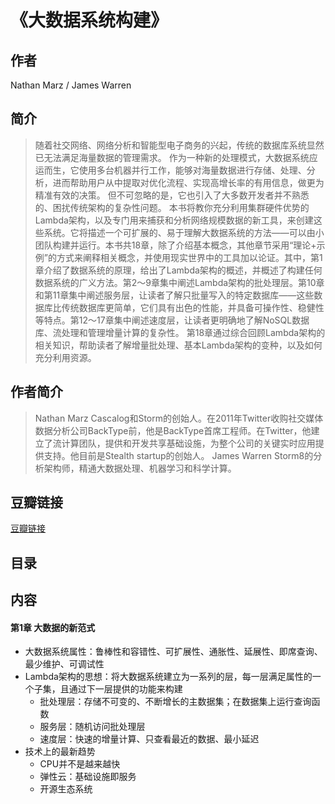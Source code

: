 《大数据系统构建》
=======================

## 作者
  Nathan Marz / James Warren   
  
## 简介
> 随着社交网络、网络分析和智能型电子商务的兴起，传统的数据库系统显然已无法满足海量数据的管理需求。 作为一种新的处理模式，大数据系统应运而生，它使用多台机器并行工作，能够对海量数据进行存储、处理、分析，进而帮助用户从中提取对优化流程、实现高增长率的有用信息，做更为精准有效的决策。 但不可忽略的是，它也引入了大多数开发者并不熟悉的、困扰传统架构的复杂性问题。
本书将教你充分利用集群硬件优势的Lambda架构，以及专门用来捕获和分析网络规模数据的新工具，来创建这些系统。它将描述一个可扩展的、易于理解大数据系统的方法——可以由小团队构建并运行。本书共18章，除了介绍基本概念，其他章节采用“理论+示例”的方式来阐释相关概念，并使用现实世界中的工具加以论证。其中，第1章介绍了数据系统的原理，给出了Lambda架构的概述，并概述了构建任何数据系统的广义方法。第2～9章集中阐述Lambda架构的批处理层。第10章和第11章集中阐述服务层，让读者了解只批量写入的特定数据库——这些数据库比传统数据库更简单，它们具有出色的性能，并具备可操作性、稳健性等特点。第12～17章集中阐述速度层，让读者更明确地了解NoSQL数据库、流处理和管理增量计算的复杂性。 第18章通过综合回顾Lambda架构的相关知识，帮助读者了解增量批处理、基本Lambda架构的变种，以及如何充分利用资源。

## 作者简介
> Nathan Marz Cascalog和Storm的创始人。在2011年Twitter收购社交媒体数据分析公司BackType前，他是BackType首席工程师。在Twitter，他建立了流计算团队，提供和开发共享基础设施，为整个公司的关键实时应用提供支持。他目前是Stealth startup的创始人。
James Warren Storm8的分析架构师，精通大数据处理、机器学习和科学计算。



## 豆瓣链接
[豆瓣链接](https://book.douban.com/subject/26960399/)

## 目录

## 内容

#### 第1章 大数据的新范式
* 大数据系统属性：鲁棒性和容错性、可扩展性、通胀性、延展性、即席查询、最少维护、可调试性
* Lambda架构的思想：将大数据系统建立为一系列的层，每一层满足属性的一个子集，且通过下一层提供的功能来构建
  - 批处理层：存储不可变的、不断增长的主数据集；在数据集上运行查询函数
  - 服务层：随机访问批处理层
  - 速度层：快速的增量计算、只查看最近的数据、最小延迟
* 技术上的最新趋势
  - CPU并不是越来越快
  - 弹性云：基础设施即服务
  - 开源生态系统
  